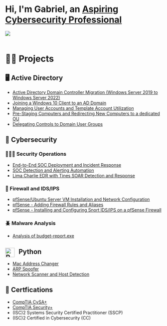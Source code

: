 <h1>Hi, I'm Gabriel, an <a href="https://www.linkedin.com/in/gutierrezig/">Aspiring Cybersecurity Professional</a></h1>

<a href="https://www.linkedin.com/in/gutierrezig/"><img src="https://img.shields.io/badge/-LinkedIn-0072b1?&style=for-the-badge&logo=linkedin&logoColor=white" /></a>
<br></br>

<h1>👨‍💻 Projects</h1>

<h2>🖥️ Active Directory</h2>

- [Active Directory Domain Controller Migration (Windows Server 2019 to Windows Server 2022)](https://github.com/ggutierrez1337/domain_controller_migration/blob/main/README.md)
- [Joining a Windows 10 Client to an AD Domain](https://github.com/ggutierrez1337/domain_join/blob/main/README.md)
- [Managing User Accounts and Template Account Utilization](https://github.com/ggutierrez1337/managing_ad_objects/blob/main/README.md)
- [Pre-Staging Computers and Redirecting New Computers to a dedicated OU](https://github.com/ggutierrez1337/new_computer_management/blob/main/README.md)
- [Delegating Controls to Domain User Groups](https://github.com/ggutierrez1337/controls_delegation/blob/main/README.md)

<h2>🔐 Cybersecurity</h2>



<h3>🕵🏽‍♂️ Security Operations</h3>

- [End-to-End SOC Deployment and Incident Response](https://github.com/ggutierrez1337/DFIR-SOC-Deployment/tree/main)
- [SOC Detection and Alerting Automation](https://github.com/ggutierrez1337/SOCAutomation/tree/main)
- [Lima Charlie EDR with Tines SOAR Detection and Response](https://github.com/ggutierrez1337/edr-soar/blob/main/README.md)


<h3>🧱 Firewall and IDS/IPS</h3>

- [pfSense/Ubuntu Server VM Installation and Network Configuration](https://github.com/ggutierrez1337/pfSense-and-Ubuntu/blob/main/README.md)
- [pfSense - Adding Firewall Rules and Aliases](https://github.com/ggutierrez1337/pfsense-rules-aliases/blob/main/README.md)
- [pfSense - Installing and Configuring Snort IDS/IPS on a pfSense Firewall](https://github.com/ggutierrez1337/pfsense-snort-IDS-IPS/blob/main/README.md)

<h3>🪲 Malware Analysis</h3>

- [Analysis of budget-report.exe](https://github.com/ggutierrez1337/budge-report.exe-Analysis)


<h2><img align="left" alt="Python" width="30px" style="padding-right:10px;" src="https://cdn.jsdelivr.net/gh/devicons/devicon/icons/python/python-plain.svg" /> Python</h2>

- [Mac Address Changer](https://github.com/ggutierrez1337/mac_address_changer)
- [ARP Spoofer](https://github.com/ggutierrez1337/arp_spoofer/blob/main/README.md)
- [Network Scanner and Host Detection](https://github.com/ggutierrez1337/network_scannner/blob/main/README.md)
    
<h2>🏅 Certfications</h2>

  - [CompTIA CySA+](https://www.credly.com/badges/3fb93a14-e69b-4604-9367-bc5259d0ae54/public_url)
  - [CompTIA Security+](https://www.credly.com/badges/c11e1aae-3e11-4f08-b837-ce69c9b7d044/public_url)
  - (ISC)2 Systems Security Certified Practitioner (SSCP)
  - (ISC)2 Certified in Cybersecurity (CC)
 



